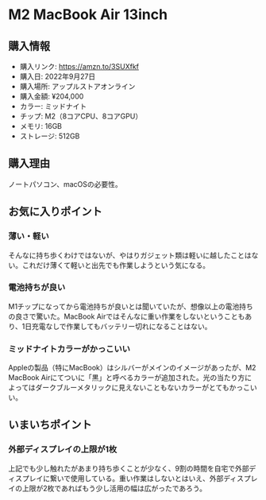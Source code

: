 # M2 MacBook Air 13inch
## 購入情報
- 購入リンク: <https://amzn.to/3SUXfkf>
- 購入日: 2022年9月27日
- 購入場所: アップルストアオンライン
- 購入金額: ¥204,000
- カラー: ミッドナイト
- チップ: M2（8コアCPU、8コアGPU）
- メモリ: 16GB
- ストレージ: 512GB
## 購入理由
ノートパソコン、macOSの必要性。

## お気に入りポイント
### 薄い・軽い
そんなに持ち歩くわけではないが、やはりガジェット類は軽いに越したことはない。これだけ薄くて軽いと出先でも作業しようという気になる。
### 電池持ちが良い
M1チップになってから電池持ちが良いとは聞いていたが、想像以上の電池持ちの良さで驚いた。MacBook Airではそんなに重い作業をしないということもあり、1日充電なしで作業してもバッテリー切れになることはない。
### ミッドナイトカラーがかっこいい
Appleの製品（特にMacBook）はシルバーがメインのイメージがあったが、M2 MacBook Airにてついに「黒」と呼べるカラーが追加された。光の当たり方によってはダークブルーメタリックに見えないこともないカラーがとてもかっこいい。
## いまいちポイント
### 外部ディスプレイの上限が1枚
上記でも少し触れたがあまり持ち歩くことが少なく、9割の時間を自宅で外部ディスプレイに繋いで使用している。重い作業はしないとはいえ、外部ディスプレイの上限が2枚であればもう少し活用の幅は広がったであろう。